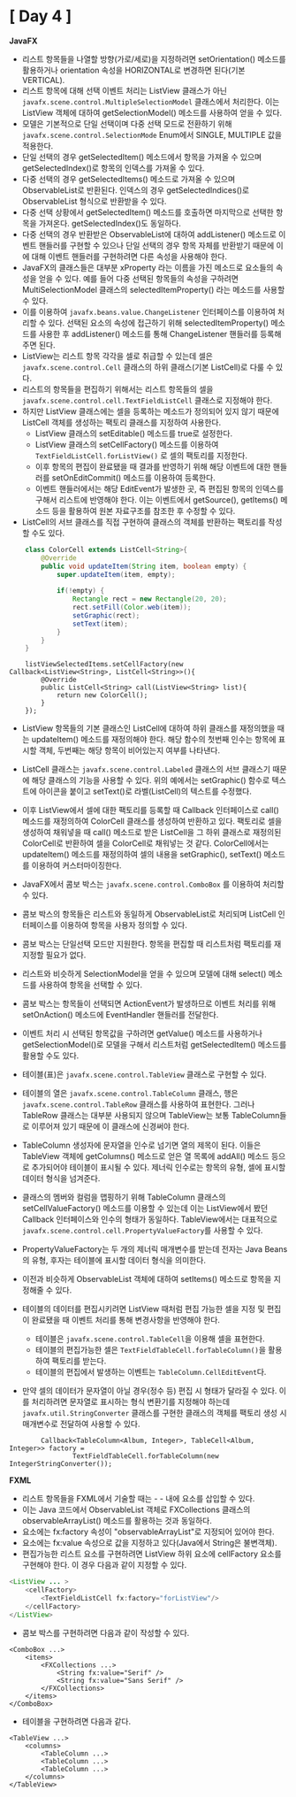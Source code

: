 # [ Day 4 ]

**JavaFX**

- 리스트 항목들을 나열할 방향(가로/세로)을 지정하려면 setOrientation() 메소드를 활용하거나 orientation 속성을 HORIZONTAL로 변경하면 된다(기본 VERTICAL).
- 리스트 항목에 대해 선택 이벤트 처리는 ListView 클래스가 아닌 `javafx.scene.control.MultipleSelectionModel` 클래스에서 처리한다. 이는 ListView 객체에 대하여 getSelectionModel() 메소드를 사용하여 얻을 수 있다.
- 모델은 기본적으로 단일 선택이며 다중 선택 모드로 전환하기 위해 `javafx.scene.control.SelectionMode` Enum에서 SINGLE, MULTIPLE 값을 적용한다.
- 단일 선택의 경우 getSelectedItem() 메소드에서 항목을 가져올 수 있으며 getSelectedIndex()로 항목의 인덱스를 가져올 수 있다.
- 다중 선택의 경우 getSelectedItems() 메소드로 가져올 수 있으며 ObservableList로 반환된다. 인덱스의 경우 getSelectedIndices()로 ObservableList 형식으로 반환받을 수 있다.
- 다중 선택 상황에서 getSelectedItem() 메소드를 호출하면 마지막으로 선택한 항목을 가져온다. getSelectedIndex()도 동일하다.
- 다중 선택의 경우 반환받은 ObservableList에 대하여 addListener() 메소드로 이벤트 핸들러를 구현할 수 있으나 단일 선택의 경우 항목 자체를 반환받기 때문에 이에 대해 이벤트 핸들러를 구현하려면 다른 속성을 사용해야 한다.
- JavaFX의 클래스들은 대부분 xProperty 라는 이름을 가진 메소드로 요소들의 속성을 얻을 수 있다. 예를 들어 다중 선택된 항목들의 속성을 구하려면 MultiSelectionModel 클래스의 selectedItemProperty() 라는 메소드를 사용할 수 있다.
- 이를 이용하여 `javafx.beans.value.ChangeListener` 인터페이스를 이용하여 처리할 수 있다. 선택된 요소의 속성에 접근하기 위해 selectedItemProperty() 메소드를 사용한 후 addListener() 메소드를 통해 ChangeListener 핸들러를 등록해주면 된다.
- ListView는 리스트 항목 각각을 셀로 취급할 수 있는데 셀은 `javafx.scene.control.Cell` 클래스의 하위 클래스(기본 ListCell)로 다룰 수 있다.
- 리스트의 항목들을 편집하기 위해서는 리스트 항목들의 셀을 `javafx.scene.control.cell.TextFieldListCell` 클래스로 지정해야 한다.
- 하지만 ListView 클래스에는 셀을 등록하는 메소드가 정의되어 있지 않기 때문에 ListCell 객체를 생성하는 팩토리 클래스를 지정하여 사용한다.
  - ListView 클래스의 setEditable() 메소드를 true로 설정한다.
  - ListView 클래스의 setCellFactory() 메소드를 이용하여 `TextFieldListCell.forListView()` 로 셀의 팩토리를 지정한다.
  - 이후 항목의 편집이 완료됐을 때 결과를 반영하기 위해 해당 이벤트에 대한 핸들러를 setOnEditCommit() 메소드를 이용하여 등록한다.
  - 이벤트 핸들러에서는 해당 EditEvent가 발생한 곳, 즉 편집된 항목의 인덱스를 구해서 리스트에 반영해야 한다. 이는 이벤트에서 getSource(), getItems() 메소드 등을 활용하여 원본 자료구조를 참조한 후 수정할 수 있다.
- ListCell의 서브 클래스를 직접 구현하여 클래스의 객체를 반환하는 팩토리를 작성할 수도 있다.

```java
	class ColorCell extends ListCell<String>{
		@Override
		public void updateItem(String item, boolean empty) {
			super.updateItem(item, empty);
			
			if(!empty) {
				Rectangle rect = new Rectangle(20, 20);
				rect.setFill(Color.web(item));
				setGraphic(rect);
				setText(item);
			}
		}
	}
```

```
	listViewSelectedItems.setCellFactory(new Callback<ListView<String>, ListCell<String>>(){
    	@Override
        public ListCell<String> call(ListView<String> list){
    	    return new ColorCell();
        }
    });
```

- ListView 항목들의 기본 클래스인 ListCell에 대하여 하위 클래스를 재정의했을 때는 updateItem() 메소드를 재정의해야 한다. 해당 함수의 첫번째 인수는 항목에 표시할 객체, 두번째는 해당 항목이 비어있는지 여부를 나타낸다.
- ListCell 클래스는 `javafx.scene.control.Labeled` 클래스의 서브 클래스기 때문에 해당 클래스의 기능을 사용할 수 있다. 위의 예에서는 setGraphic() 함수로 텍스트에 아이콘을 붙이고 setText()로 라벨(ListCell)의 텍스트를 수정했다.
- 이후 ListView에서 셀에 대한 팩토리를 등록할 때 Callback 인터페이스로 call() 메소드를 재정의하여 ColorCell 클래스를 생성하여 반환하고 있다. 팩토리로 셀을 생성하여 채워넣을 때 call() 메소드로 받은 ListCell을 그 하위 클래스로 재정의된 ColorCell로 반환하여 셀을 ColorCell로 채워넣는 것 같다. ColorCell에서는 updateItem() 메소드를 재정의하여 셀의 내용을 setGraphic(), setText() 메소드를 이용하여 커스터마이징한다.
- JavaFX에서 콤보 박스는 `javafx.scene.control.ComboBox` 를 이용하여 처리할 수 있다.
- 콤보 박스의 항목들은 리스트와 동일하게 ObservableList로 처리되며 ListCell 인터페이스를 이용하여 항목을 사용자 정의할 수 있다.
- 콤보 박스는 단일선택 모드만 지원한다. 항목을 편집할 때 리스트처럼 팩토리를 재지정할 필요가 없다.
- 리스트와 비슷하게 SelectionModel을 얻을 수 있으며 모델에 대해 select() 메소드를 사용하여 항목을 선택할 수 있다.
- 콤보 박스는 항목들이 선택되면 ActionEvent가 발생하므로 이벤트 처리를 위해 setOnAction() 메소드에 EventHandler 핸들러를 전달한다.
- 이벤트 처리 시 선택된 항목값을 구하려면 getValue() 메소드를 사용하거나 getSelectionModel()로 모델을 구해서 리스트처럼 getSelectedItem() 메소드를 활용할 수도 있다.
- 테이블(표)은 `javafx.scene.control.TableView` 클래스로 구현할 수 있다.
- 테이블의 열은 `javafx.scene.control.TableColumn` 클래스, 행은 `javafx.scene.control.TableRow` 클래스를 사용하여 표현한다. 그러나 TableRow 클래스는 대부분 사용되지 않으며 TableView는 보통 TableColumn들로 이루어져 있기 때문에 이 클래스에 신경써야 한다.
- TableColumn 생성자에 문자열을 인수로 넘기면 열의 제목이 된다. 이들은 TableView 객체에 getColumns() 메소드로 얻은 열 목록에 addAll() 메소드 등으로 추가되어야 테이블이 표시될 수 있다. 제너릭 인수로는 항목의 유형, 셀에 표시할 데이터 형식을 넘겨준다.
- 클래스의 멤버와 컬럼을 맵핑하기 위해 TableColumn 클래스의 setCellValueFactory() 메소드를 이용할 수 있는데 이는 ListView에서 봤던 Callback 인터페이스와 인수의 형태가 동일하다. TableView에서는 대표적으로 `javafx.scene.control.cell.PropertyValueFactory`를 사용할 수 있다.
- PropertyValueFactory는 두 개의 제너릭 매개변수를 받는데 전자는 Java Beans의 유형, 후자는 테이블에 표시할 데이터 형식을 의미한다.
- 이전과 비슷하게 ObservableList 객체에 대하여 setItems() 메소드로 항목을 지정해줄 수 있다.

- 테이블의 데이터를 편집시키려면 ListView 때처럼 편집 가능한 셀을 지정 및 편집이 완료됐을 때 이벤트 처리를 통해 변경사항을 반영해야 한다.
  - 테이블은 `javafx.scene.control.TableCell`을 이용해 셀을 표현한다.
  - 테이블의 편집가능한 셀은 `TextFieldTableCell.forTableColumn()`을 활용하여 팩토리를 받는다.
  - 테이블의 편집에서 발생하는 이벤트는 `TableColumn.CellEditEvent`다. 
- 만약 셀의 데이터가 문자열이 아닐 경우(정수 등) 편집 시 형태가 달라질 수 있다. 이를 처리하려면 문자열로 표시하는 형식 변환기를 지정해야 하는데 `javafx.util.StringConverter` 클래스를 구현한 클래스의 객체를 팩토리 생성 시 매개변수로 전달하여 사용할 수 있다.

```
		Callback<TableColumn<Album, Integer>, TableCell<Album, Integer>> factory =
        		TextFieldTableCell.forTableColumn(new IntegerStringConverter());
```

**FXML**

- 리스트 항목들을 FXML에서 기술할 때는 <ListView> - <Items> - <FXCollections> 내에 <String> 요소를 삽입할 수 있다.
- 이는 Java 코드에서 ObservableList 객체로 FXCollections 클래스의 observableArrayList() 메소드를 활용하는 것과 동일하다.
- <FXCollections> 요소에는 fx:factory 속성이 "observableArrayList"로 지정되어 있어야 한다.
- <String> 요소에는 fx:value 속성으로 값을 지정하고 있다(Java에서 String은 불변객체).
- 편집가능한 리스트 요소를 구현하려면 ListView 하위 요소에 cellFactory 요소를 구현해야 한다. 이 경우 다음과 같이 지정할 수 있다.

```java
<ListView ... >
    <cellFactory>
    	<TextFieldListCell fx:factory="forListView"/>
	</cellFactory>
</ListView>
```

- 콤보 박스를 구현하려면 다음과 같이 작성할 수 있다.

```
<ComboBox ...>
	<items>
		<FXCollections ...>
			<String fx:value="Serif" />
			<String fx:value="Sans Serif" />
		</FXCollections>
	</items>
</ComboBox>
```

- 테이블을 구현하려면 다음과 같다.

```
<TableView ...>
	<columns>
		<TableColumn ...>
		<TableColumn ...>
		<TableColumn ...>
	</columns>
</TableView>
```



